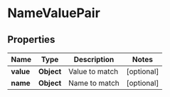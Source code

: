 

# NameValuePair


## Properties

| Name | Type | Description | Notes |
|------------ | ------------- | ------------- | -------------|
|**value** | **Object** | Value to match |  [optional] |
|**name** | **Object** | Name to match |  [optional] |



